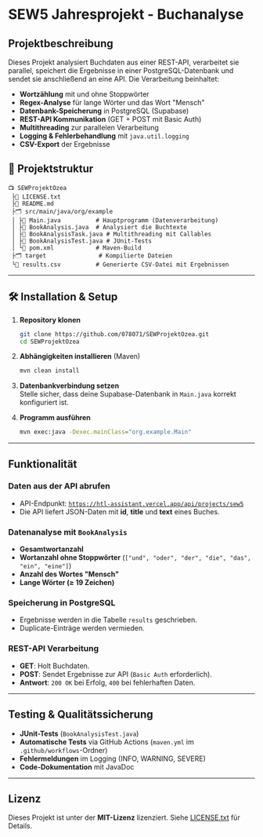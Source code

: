 # SEW5 Jahresprojekt - Buchanalyse

##  Projektbeschreibung
Dieses Projekt analysiert Buchdaten aus einer REST-API, verarbeitet sie parallel, speichert die Ergebnisse in einer PostgreSQL-Datenbank und sendet sie anschließend an eine API. Die Verarbeitung beinhaltet:
- **Wortzählung** mit und ohne Stoppwörter
- **Regex-Analyse** für lange Wörter und das Wort "Mensch"
- **Datenbank-Speicherung** in PostgreSQL (Supabase)
- **REST-API Kommunikation** (GET + POST mit Basic Auth)
- **Multithreading** zur parallelen Verarbeitung
- **Logging & Fehlerbehandlung** mit `java.util.logging`
- **CSV-Export** der Ergebnisse

## 📂 Projektstruktur
```
📺 SEWProjektOzea
 ├📄 LICENSE.txt
 ├📄 README.md
 ├🗂 src/main/java/org/example
 │ ├📄 Main.java          # Hauptprogramm (Datenverarbeitung)
 │ ├📄 BookAnalysis.java  # Analysiert die Buchtexte
 │ ├📄 BookAnalysisTask.java # Multithreading mit Callables
 │ ├📄 BookAnalysisTest.java # JUnit-Tests
 │ └📄 pom.xml            # Maven-Build
 ├🗂 target               # Kompilierte Dateien
 └📄 results.csv          # Generierte CSV-Datei mit Ergebnissen
```

---

## 🛠 Installation & Setup
1. **Repository klonen**
   ```sh
   git clone https://github.com/078071/SEWProjektOzea.git
   cd SEWProjektOzea
   ```
2. **Abhängigkeiten installieren** (Maven)
   ```sh
   mvn clean install
   ```
3. **Datenbankverbindung setzen**  
   Stelle sicher, dass deine Supabase-Datenbank in `Main.java` korrekt konfiguriert ist.

4. **Programm ausführen**
   ```sh
   mvn exec:java -Dexec.mainClass="org.example.Main"
   ```

---

##  Funktionalität
###  Daten aus der API abrufen
- API-Endpunkt: [`https://htl-assistant.vercel.app/api/projects/sew5`](https://htl-assistant.vercel.app/api/projects/sew5)
- Die API liefert JSON-Daten mit **id**, **title** und **text** eines Buches.

###  Datenanalyse mit `BookAnalysis`
- **Gesamtwortanzahl**
- **Wortanzahl ohne Stoppwörter** (`["und", "oder", "der", "die", "das", "ein", "eine"]`)
- **Anzahl des Wortes "Mensch"**
- **Lange Wörter (≥ 19 Zeichen)**

###  Speicherung in PostgreSQL
- Ergebnisse werden in die Tabelle `results` geschrieben.
- Duplicate-Einträge werden vermieden.

###  REST-API Verarbeitung
- **GET**: Holt Buchdaten.
- **POST**: Sendet Ergebnisse zur API (`Basic Auth` erforderlich).
- **Antwort**: `200 OK` bei Erfolg, `400` bei fehlerhaften Daten.

---

##  Testing & Qualitätssicherung
- **JUnit-Tests** (`BookAnalysisTest.java`)
- **Automatische Tests** via GitHub Actions (`maven.yml` im `.github/workflows`-Ordner)
- **Fehlermeldungen** im Logging (INFO, WARNING, SEVERE)
- **Code-Dokumentation** mit JavaDoc

---

##  Lizenz
Dieses Projekt ist unter der **MIT-Lizenz** lizenziert. Siehe [LICENSE.txt](LICENSE.txt) für Details.